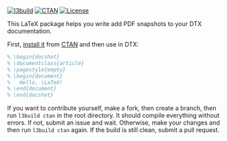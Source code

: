 [![l3build](https://github.com/yegor256/docshots/actions/workflows/l3build.yml/badge.svg)](https://github.com/yegor256/docshots/actions/workflows/l3build.yml)
[![CTAN](https://img.shields.io/ctan/v/docshots)](https://ctan.org/pkg/docshots)
[![License](https://img.shields.io/badge/license-MIT-green.svg)](https://github.com/yegor256/docshots/blob/master/LICENSE.txt)

This LaTeX package helps you write add PDF snapshots
to your DTX documentation.

First, [install it](https://en.wikibooks.org/wiki/LaTeX/Installing_Extra_Packages)
from [CTAN](https://ctan.org/pkg/docshots)
and then use in DTX:

```tex
% \begin{docshot}
% \documentclass{article}
% \pagestyle{empty}
% \begin{document}
%   Hello, \LaTeX!
% \end{document}
% \end{docshot}
```

If you want to contribute yourself, make a fork, then create a branch, 
then run `l3build ctan` in the root directory.
It should compile everything without errors. If not, submit an issue and wait.
Otherwise, make your changes and then run `l3build ctan` again. If the build is
still clean, submit a pull request.
